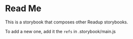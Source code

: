 # Read Me

This is a storybook that composes other Readup storybooks.

To add a new one, add it the `refs` in .storybook/main.js
